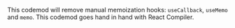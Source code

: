 This codemod will remove manual memoization hooks: `useCallback`, `useMemo` and `memo`. This codemod goes hand in hand with React Compiler.
